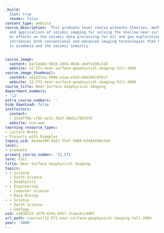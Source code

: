 ```yaml
---
_build:
  list: true
  render: false
content_type: website
course_description: 'This graduate level course presents theories, methodologies,
  and applications of seismic imaging for solving the shallow near-surface (0 - 500
  m) effects on the seismic data processing for oil and gas exploration on land. It
  introduces both conventional and advanced imaging technologies that have been developed
  in academia and the seismic industry.

  '
course_image:
  content: 6a72a48e-5016-195b-8646-abdfc838c316
  website: 12-571-near-surface-geophysical-imaging-fall-2009
course_image_thumbnail:
  content: aa1d13ce-5006-e3aa-e310-d843d574f6cf
  website: 12-571-near-surface-geophysical-imaging-fall-2009
course_title: Near-Surface Geophysical Imaging
department_numbers:
- '12'
extra_course_numbers: ''
hide_download: false
instructors:
  content:
  - 25adff0e-cf65-e215-7b57-80d1178b55f5
  website: ocw-www
learning_resource_types:
- Lecture Notes
- Projects with Examples
legacy_uid: 8edde399-d167-f5ef-5960-b3484930e7e8
level:
- Graduate
primary_course_number: '12.571'
term: Fall
title: Near-Surface Geophysical Imaging
topics:
- - Science
  - Earth Science
  - Geophysics
- - Engineering
  - Computer Science
  - Data Mining
- - Science
  - Earth Science
  - Geology
uid: ca038123-16f6-424a-b957-7caac6c13d6f
url_path: courses/12-571-near-surface-geophysical-imaging-fall-2009
year: '2009'
---
```

